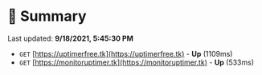 # 📖 Summary
Last updated: **9/18/2021, 5:45:30 PM**

- `GET` [https://uptimerfree.tk](https://uptimerfree.tk) - **Up** (1109ms)
- `GET` [https://monitoruptimer.tk](https://monitoruptimer.tk) - **Up** (533ms)
